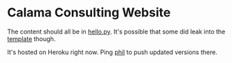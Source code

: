 Calama Consulting Website
=========================

The content should all be in [hello.py](hello.py). It's possible that some did
leak into the [template](templates/home.html) though.

It's hosted on Heroku right now. Ping [phil](@uniphil) to push updated versions there.
